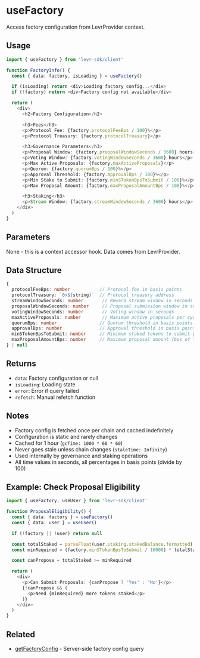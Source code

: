 # useFactory

Access factory configuration from LevrProvider context.

## Usage

```typescript
import { useFactory } from 'levr-sdk/client'

function FactoryInfo() {
  const { data: factory, isLoading } = useFactory()

  if (isLoading) return <div>Loading factory config...</div>
  if (!factory) return <div>Factory config not available</div>

  return (
    <div>
      <h2>Factory Configuration</h2>

      <h3>Fees</h3>
      <p>Protocol Fee: {factory.protocolFeeBps / 100}%</p>
      <p>Protocol Treasury: {factory.protocolTreasury}</p>

      <h3>Governance Parameters</h3>
      <p>Proposal Window: {factory.proposalWindowSeconds / 3600} hours</p>
      <p>Voting Window: {factory.votingWindowSeconds / 3600} hours</p>
      <p>Max Active Proposals: {factory.maxActiveProposals}</p>
      <p>Quorum: {factory.quorumBps / 100}%</p>
      <p>Approval Threshold: {factory.approvalBps / 100}%</p>
      <p>Min Stake to Submit: {factory.minSTokenBpsToSubmit / 100}%</p>
      <p>Max Proposal Amount: {factory.maxProposalAmountBps / 100}%</p>

      <h3>Staking</h3>
      <p>Stream Window: {factory.streamWindowSeconds / 3600} hours</p>
    </div>
  )
}
```

## Parameters

None - this is a context accessor hook. Data comes from LevrProvider.

## Data Structure

```typescript
{
  protocolFeeBps: number           // Protocol fee in basis points
  protocolTreasury: `0x${string}`  // Protocol treasury address
  streamWindowSeconds: number       // Reward stream window in seconds
  proposalWindowSeconds: number     // Proposal submission window in seconds
  votingWindowSeconds: number       // Voting window in seconds
  maxActiveProposals: number        // Maximum active proposals per cycle
  quorumBps: number                // Quorum threshold in basis points
  approvalBps: number              // Approval threshold in basis points
  minSTokenBpsToSubmit: number     // Minimum staked tokens to submit proposal (bps)
  maxProposalAmountBps: number     // Maximum proposal amount (bps of treasury)
} | null
```

## Returns

- `data`: Factory configuration or null
- `isLoading`: Loading state
- `error`: Error if query failed
- `refetch`: Manual refetch function

## Notes

- Factory config is fetched once per chain and cached indefinitely
- Configuration is static and rarely changes
- Cached for 1 hour (`gcTime: 1000 * 60 * 60`)
- Never goes stale unless chain changes (`staleTime: Infinity`)
- Used internally by governance and staking operations
- All time values in seconds, all percentages in basis points (divide by 100)

## Example: Check Proposal Eligibility

```typescript
import { useFactory, useUser } from 'levr-sdk/client'

function ProposalEligibility() {
  const { data: factory } = useFactory()
  const { data: user } = useUser()

  if (!factory || !user) return null

  const totalStaked = parseFloat(user.staking.stakedBalance.formatted)
  const minRequired = (factory.minSTokenBpsToSubmit / 10000) * totalStaked

  const canPropose = totalStaked >= minRequired

  return (
    <div>
      <p>Can Submit Proposals: {canPropose ? 'Yes' : 'No'}</p>
      {!canPropose && (
        <p>Need {minRequired} more tokens staked</p>
      )}
    </div>
  )
}
```

## Related

- [getFactoryConfig](../../server-api/queries/factory.md) - Server-side factory config query
